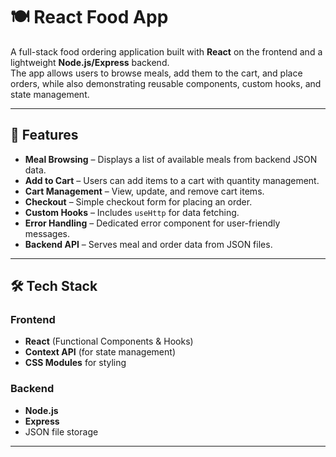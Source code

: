 # 🍽️ React Food App

A full-stack food ordering application built with **React** on the frontend and a lightweight **Node.js/Express** backend.  
The app allows users to browse meals, add them to the cart, and place orders, while also demonstrating reusable components, custom hooks, and state management.

---

## 🚀 Features

- **Meal Browsing** – Displays a list of available meals from backend JSON data.
- **Add to Cart** – Users can add items to a cart with quantity management.
- **Cart Management** – View, update, and remove cart items.
- **Checkout** – Simple checkout form for placing an order.
- **Custom Hooks** – Includes `useHttp` for data fetching.
- **Error Handling** – Dedicated error component for user-friendly messages.
- **Backend API** – Serves meal and order data from JSON files.

---

## 🛠️ Tech Stack

### Frontend
- **React** (Functional Components & Hooks)
- **Context API** (for state management)
- **CSS Modules** for styling

### Backend
- **Node.js**
- **Express**
- JSON file storage 

---


